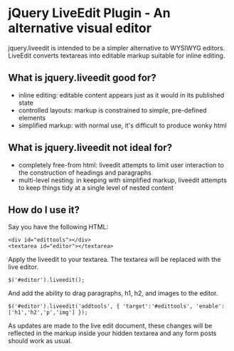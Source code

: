jQuery LiveEdit Plugin - An alternative visual editor
=====================================================

jquery.liveedit is intended to be a simpler alternative to WYSIWYG editors. LiveEdit converts textareas into editable markup suitable for inline editing.

What is jquery.liveedit good for?
---------------------------------

- inline editing: editable content appears just as it would in its published state
- controlled layouts: markup is constrained to simple, pre-defined elements
- simplified markup: with normal use, it's difficult to produce wonky html


What is jquery.liveedit not ideal for?
--------------------------------------
- completely free-from html: liveedit attempts to limit user interaction to the construction of headings and paragraphs
- multi-level nesting: in keeping with simplified markup, liveedit attempts to keep things tidy at a single level of nested content

How do I use it?
----------------

Say you have the following HTML:

    <div id="edittools"></div>
    <textarea id="editor"></textarea>

Apply the liveedit to your textarea. The textarea will be replaced with the live editor.

    $('#editor').liveedit();
    
And add the ability to drag paragraphs, h1, h2, and images to the editor.

    $('#editor').liveedit('addtools', { 'target':'#edittools', 'enable': ['h1','h2','p','img'] });

As updates are made to the live edit document, these changes will be reflected in the markup inside your hidden textarea and any form posts should work as usual.
